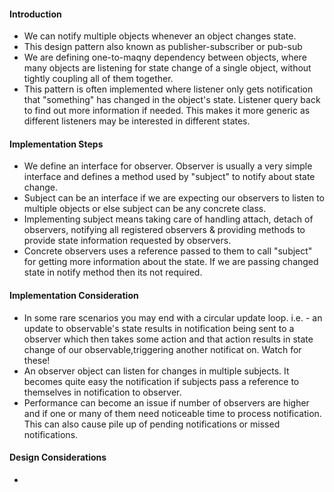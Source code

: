 #### Introduction
* We can notify multiple objects whenever an object changes state.
* This design pattern also known as publisher-subscriber or pub-sub
* We are defining one-to-maqny dependency between objects, where many objects are listening for state change of a single object, without tightly coupling all of them together.
* This pattern is often implemented where listener only gets notification that "something" has changed in the object's state. Listener query back to find out more information if needed. This makes it more generic as different listeners may be interested in different states.

#### Implementation Steps
* We define an interface for observer. Observer is usually a very simple interface and defines a method used by "subject" to notify about state change.
* Subject can be an interface if we are expecting our observers to listen to multiple objects or else subject can be any concrete class.
* Implementing subject means taking care of handling attach, detach of observers, notifying all registered observers & providing methods to provide state information requested by observers.
* Concrete observers uses a reference passed to them to call "subject" for getting more information about the state. If we are passing changed state in notify method then its not required.

#### Implementation Consideration
* In some rare scenarios you may end with a circular update loop. i.e. - an update to observable's state results in notification being sent to a observer which then takes some action and that action results in state change of our observable,triggering another notificat on. Watch for these!
* An observer object can listen for changes in multiple subjects. It becomes quite easy the notification if subjects pass a reference to themselves in notification to observer.
* Performance can become an issue if number of observers are higher and if one or many of them need noticeable time to process notification. This can also cause pile up of pending notifications or missed notifications.

#### Design Considerations
* 
